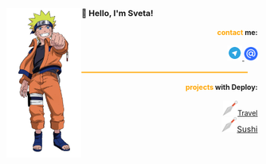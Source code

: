 <img height="300" alt="naruto" src="./img/naruto.png" align="left">

<h3 align="" style="margin:0;">👋 Hello, I'm Sveta!</h3>

<div align="right" style="margin: 0; padding: 0;">
    <h4><span style="color: orange; ">contact</span> me:</h4>
    <a href="https://t.me/Tasvetla">
        <img width="30" height="30" alt="telegram logo" src="./img/p.png">
    </a>
    <a>
        <img width="27" height="27" alt="mail logo" src="./img/mail.png">
    </a>
</div>

<hr style="height: 2px; background-color: orange; margin: 20px; padding: 0;">

<div align="right" style="margin: 0; padding: 0;">
    <h4><span style="color: orange;">projects</span> with Deploy:</h4>
    <a href="https://rolling-scopes-school.github.io/sosukii-JSFEPRESCHOOL2022Q2/travel/">
    <img width="30" src="./img/kunai.png" alt="image of ninja special steel named Kunai">Travel    
    </a><br>
    <a href="https://sosukii.github.io/sushi/" style="font-size: 16px;">
        <img width="30" src="./img/kunai.png" alt="image of ninja special steel named Kunai">Sushi
    </a>
</div>
